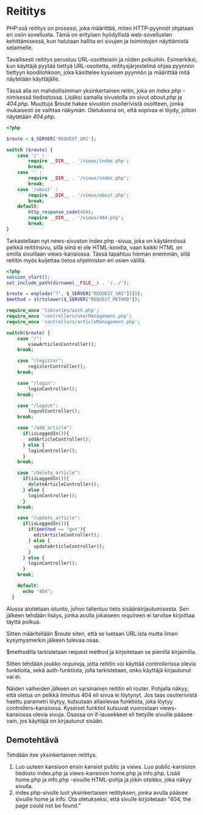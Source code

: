 # Reititys

PHP:ssä reititys on prosessi, joka määrittää, miten HTTP-pyynnöt ohjataan eri osiin sovellusta. Tämä on erityisen hyödyllistä web-sovellusten kehittämisessä, kun halutaan hallita eri sivujen ja toimintojen näyttämistä selaimelle.

Tavallisesti reititys perustuu URL-osoitteisiin ja niiden polkuihin. Esimerkiksi, kun käyttäjä pyytää tiettyä URL-osoitetta, reititysjärjestelmä ohjaa pyynnön tiettyyn koodilohkoon, joka käsittelee kyseisen pyynnön ja määrittää mitä näytetään käyttäjälle.

Tässä alla on mahdollisimman yksinkertainen reitin, joka on *index.php* -nimisessä tiedostossa. Lisäksi samalla sivustolla on sivut *about.php* ja *404.php*. Muuttuja $route hakee sivuston osoiterivistä osoitteen, jonka mukaisesti se vaihtaa näkymän. Oletuksena on, että sopivaa ei löydy, jolloin näytetään *404.php*.

````php
<?php

$route = $_SERVER['REQUEST_URI'];

switch ($route) {
    case '/' :
        require __DIR__ . '/views/index.php';
        break;
    case '' :
        require __DIR__ . '/views/index.php';
        break;
    case '/about' :
        require __DIR__ . '/views/about.php';
        break;
    default:
        http_response_code(404);
        require __DIR__ . '/views/404.php';
        break;
}
````

Tarkastellaan nyt news-sivuston index.php -sivua, joka on käytännössä pelkkä reititinsivu, sillä siinä ei ole HTML-koodia, vaan kaikki HTML on omilla sivuillaan views-kansiossa. Tässä tapahtuu hieman enemmän, sillä reititin myös kuljettaa tietoa ohjelmiston eri osien välillä.

````php
<?php
session_start();
set_include_path(dirname(__FILE__) . '/../');

$route = explode("?", $_SERVER["REQUEST_URI"])[0];
$method = strtolower($_SERVER["REQUEST_METHOD"]);

require_once 'libraries/auth.php';
require_once 'controllers/userManagement.php';
require_once 'controllers/articleManagement.php';

switch($route) {
    case "/":
        viewArticlesController();
    break;

    case "/register":
        registerController();
    break;

    case "/login":
        loginController();
    break;

    case "/logout":
        logoutController();
    break;

    case "/add_article":
      if(isLoggedIn()){
        addArticleController();
      } else {
        loginController();
      }
    break;

    case "/delete_article":
      if(isLoggedIn()){
        deleteArticleController();
      } else {
        loginController();
      }
    break;

    case "/update_article":
      if(isLoggedIn()){
        if($method == "get"){
          editArticleController();  
        } else {
          updateArticleController();
        }
      } else {
        loginController();
      }
    break;

    default:
      echo "404";
  }
  ````

Alussa aloitetaan istunto, johon tallentuu tieto sisäänkirjautumisesta. Sen jälkeen tehdään lisäys, jonka avulla jokaiseen *require*en ei tarvitse kirjoittaa täyttä polkua.

Sitten määritellään $route siten, että se luetaan URL:ista mutta ilman kysymysmerkin jälkeen tulevaa osaa.

$methodilla tarkistetaan request method ja kirjoitetaan se pienillä kirjaimilla.

Sitten tehdään joukko *require*ja, jotta reititin voi käyttää *controller*issa olevia funktioita, sekä auth-funktiota, jolla tarkistetaan, onko käyttäjä kirjautunut vai ei.

Näiden vaiheiden jälkeen on varsinainen reititin eli router. Pohjalla näkyy, että oletus on pelkkä ilmoitus 404 eli sivua ei löytynyt. Jos taas osoiterivistä haettu parametri löytyy, kutsutaan allaolevaa funktiota, joka löytyy controllers-kansiossa. Kyseiset funktiot kutsuvat vuorostaan views-kansiossa olevia sivuja. Osassa on if-lausekkeet eli tietyille sivuille pääsee vain, jos käyttäjä on kirjautunut sisään.

## Demotehtävä

Tehdään itse yksinkertainen reititys.

1. Luo uuteen kansioon ensin kansiot public ja views. Luo public-kansioon tiedosto index.php ja views-kansioon home.php ja info.php. Lisää home.php ja info.php -sivuille HTML-pohja ja jokin otsikko, joka näkyy sivulla.
2. index.php-sivulle luot yksinkertaisen reitityksen, jonka avulla pääsee sivuille home ja info. Ota oletukseksi, että sivulle kirjoitetaan "404, the page could not be found." 